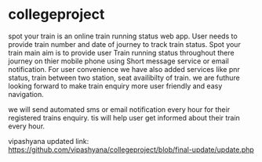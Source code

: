 # collegeproject
spot your train is an online train running status web app. User needs to provide train number and date of journey to track train status. Spot your train main aim is to provide user Train running status throughout there journey on thier mobile phone using Short message service or email notification. For user convenience we have also added services like pnr status, train between two station, seat availibilty of train. we are futhure looking forward to make train enquiry more user friendly and easy navigation.

we will send automated sms or email notification every hour for their registered trains enquiry. tis will help user get informed about their train every hour.

vipashyana updated link: https://github.com/vipashyana/collegeproject/blob/final-update/update.php
